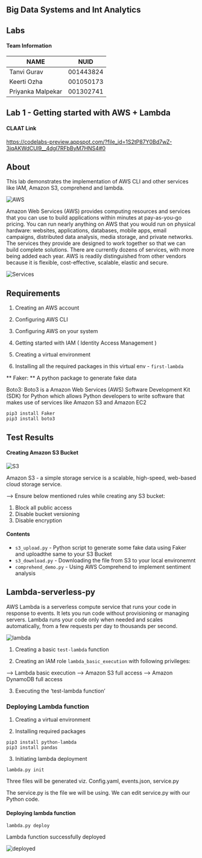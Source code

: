 ## Big Data Systems and Int Analytics

## Labs

#### Team Information

| NAME              |     NUID        |
|------------------ |-----------------|
|   Tanvi Gurav     |   001443824     |
|   Keerti Ozha     |   001050173     |
| Priyanka Malpekar |   001302741     |


## Lab 1 - Getting started with AWS + Lambda

#### CLAAT Link
https://codelabs-preview.appspot.com/?file_id=1S2tP87Y0Bd7wZ-3jqAKWdCUl9__4dgl7RFbByM7HNS4#0

## About

This lab demonstrates the implementation of AWS CLI and other services like IAM, Amazon S3, comprehend and lambda.

![AWS](https://user-images.githubusercontent.com/59594174/109194191-32a5de00-7767-11eb-916e-827815f25b96.png)


Amazon Web Services (AWS) provides computing resources and services that you can use to build applications within minutes at pay-as-you-go pricing. You can run nearly anything on AWS that you would run on physical hardware: websites, applications, databases, mobile apps, email campaigns, distributed data analysis, media storage, and private networks. The services they provide are designed to work together so that we can build complete solutions. There are currently dozens of services, with more being added each year. AWS is readily distinguished from other vendors because it is flexible, cost-effective, scalable, elastic and secure.

![Services](https://user-images.githubusercontent.com/59594174/109194273-405b6380-7767-11eb-9d3b-2205df0addf6.png)


## Requirements

1. Creating an AWS account

2. Configuring AWS CLI

3. Configuring AWS on your system

4. Getting started with IAM ( Identity Access Management )

5. Creating a virtual environment

6. Installing all the required packages in this virtual env - `first-lambda`

** Faker: **  A python package to generate fake data

Boto3: Boto3 is a Amazon Web Services (AWS) Software Development Kit (SDK) for Python which allows Python developers to write software that makes use of services like Amazon S3 and Amazon EC2

```
pip3 install Faker
pip3 install boto3
```

## Test Results

#### Creating Amazon S3 Bucket

![S3](https://user-images.githubusercontent.com/59594174/109194316-494c3500-7767-11eb-81d0-f89879293d2b.png)


Amazon S3 - a simple storage service is a scalable, high-speed, web-based cloud storage service. 


--> Ensure below mentioned rules while creating any S3 bucket:
1. Block all public access
2. Disable bucket versioning
3. Disable encryption


#### Contents

- `s3_upload.py` - Python script to generate some fake data using Faker and uploadthe same to your S3 Bucket 
- `s3_download.py` - Downloading the file from S3 to your local environemnt 
- `comprehend_demo.py` - Using AWS Comprehend to implement sentiment analysis


## Lambda-serverless-py

AWS Lambda is a serverless compute service that runs your code in response to events. It lets you run code without provisioning or managing servers. Lambda runs your code only when needed and scales automatically, from a few requests per day to thousands per second. 


![lambda](https://user-images.githubusercontent.com/59594174/109194337-4fdaac80-7767-11eb-8598-060c8dd09af3.png)


1. Creating a basic `test-lambda` function

2. Creating an IAM role `lambda_basic_execution` with following privileges:

--> Lambda basic execution
--> Amazon S3 full access
--> Amazon DynamoDB full access

3. Executing the ‘test-lambda function’

### Deploying Lambda function

1. Creating a virtual environment

2. Installing required packages

```
pip3 install python-lambda
pip3 install pandas

```

3. Initiating lambda deployment

`lambda.py init`

Three files will be generated viz. Config.yaml, events.json, service.py

The service.py is the file we will be using. We can edit service.py with our Python code.

#### Deploying lambda function

`lambda.py deploy`

Lambda function successfully deployed


![deployed](https://user-images.githubusercontent.com/59594174/109194379-58cb7e00-7767-11eb-9c64-7f3adf9f79d7.png)





